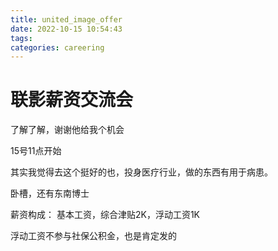 ```yaml
---
title: united_image_offer
date: 2022-10-15 10:54:43
tags:
categories: careering
---
```

# 联影薪资交流会
了解了解，谢谢他给我个机会

15号11点开始

其实我觉得去这个挺好的也，投身医疗行业，做的东西有用于病患。

卧槽，还有东南博士

薪资构成：
基本工资，综合津贴2K，浮动工资1K

浮动工资不参与社保公积金，也是肯定发的



